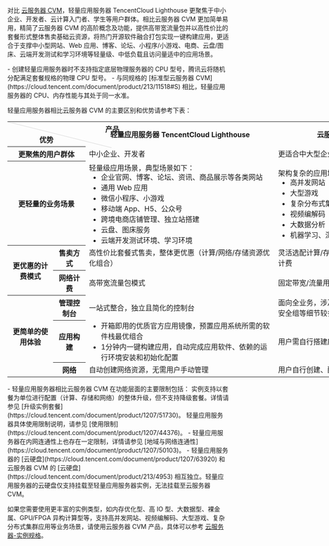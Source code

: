 对比 [云服务器 CVM](https://cloud.tencent.com/document/product/213/495)，轻量应用服务器 TencentCloud Lighthouse 更聚焦于中小企业、开发者、云计算入门者、学生等用户群体。相比云服务器 CVM 更加简单易用，精简了云服务器 CVM 的高阶概念及功能，提供高带宽流量包并以高性价比的套餐形式整体售卖基础云资源，将热门开源软件融合打包实现一键构建应用，更适合于支撑中小型网站、Web 应用、博客、论坛、小程序/小游戏、电商、云盘/图床、云端开发测试和学习环境等轻量级、中低负载且访问量适中的应用场景。

<dx-alert infotype="explain" title="">
- 创建轻量应用服务器时不支持指定底层物理服务器的 CPU 型号，腾讯云将随机分配满足套餐规格的物理 CPU 型号。
- 与同规格的 [标准型云服务器 CVM](https://cloud.tencent.com/document/product/213/11518#S) 相比，轻量应用服务器的 CPU、内存性能与其处于同一水准。
</dx-alert>



轻量应用服务器相比云服务器 CVM 的主要区别和优势请参考下表：
<table style="width:908px;">
<tr>
<th style="width:95px;height:45px;position:relative;font-weight:700;" valign="top" colspan="2"><div style="position:absolute;width:1px;height: 244px;top:0;left:0;background-color: #d9d9d9;transform: rotate(-76deg);transform-origin:top;"></div><div style="position:relative;left:150px">产品</div>优势</th>
<th style="font-weight:700;">轻量应用服务器 TencentCloud Lighthouse</th>
<th style="font-weight:700;">云服务器 CVM</th>
</tr>
<tr>
<th style="font-weight:700;" colspan=2>更聚焦的用户群体</th>
<td>中小企业、开发者</td>
<td>更适合中大型企业用户</td>
</tr>
<tr>
<th style="font-weight:700;" colspan=2>更轻量的业务场景</th>
<td>轻量级应用场景，典型场景如下：
<ul style="margin:-3px 0px">
<li>企业官网、博客、论坛、资讯、商品展示等各类网站</li>
<li>通用 Web 应用</li>
<li>微信小程序、小游戏</li>
<li>移动端 App、H5、公众号</li>
<li>跨境电商店铺管理、独立站搭建</li>
<li>云盘、图床服务</li>
<li>云端开发测试环境、学习环境</li>
</ul>
</td>
<td>架构复杂的应用场景，典型场景如下：
<ul style="margin:-3px 0px">
<li>高并发网站</li>
<li>大型游戏</li>
<li>复杂分布式集群应用</li>
<li>视频编解码</li>
<li>大数据分析</li>
<li>机器学习、深度学习</li>
</ul>
</td>
</tr>
<tr>
<th style="font-weight:700;" rowspan=2>更优惠的计费模式</th>
<th style="font-weight:700;">售卖方式</th>
<td>高性价比套餐式售卖，整体更优惠（计算/网络/存储资源优化组合）</td>
<td>灵活选配计算/存储/网络资源，独立叠加计费</td>
</tr>
<tr>
<th style="font-weight:700;">网络计费</th>
<td>高带宽流量包模式</td>
<td>固定带宽/流量用量</td>
</tr>
<tr>
<th style="font-weight:700;" rowspan=5>更简单的使用体验</th>
<th style="font-weight:700;">管理控制台</th>
<td>一站式整合，独立且简化的控制台</td>
<td>面向全业务，涉及 CVM、VPC、EIP 及安全组等细节较多</td>
</tr>
<tr>
<th style="font-weight:700;">应用构建</th>
<td>
<ul style="margin:-3px 0px">
<li>开箱即用的优质官方应用镜像，预置应用系统所需的软件栈最优组合</li>
<li>1分钟内一键构建应用，自动完成应用软件、依赖的运行环境安装和初始化配置</li>
</ul>
</td>
<td>用户需自行搭建应用</td>
</tr>
<tr>
<th style="font-weight:700;">网络</th>
<td>自动创建网络资源，无需用户手动管理</td>
<td>用户自行创建、配置、管理网络 </td>
</tr>
</table>



<dx-alert infotype="explain" title="">
- 轻量应用服务器相比云服务器 CVM 在功能层面的主要限制包括：
 实例支持以套餐为单位进行配置（计算、存储和网络）的整体升级，但不支持降级套餐。详情请参见 [升级实例套餐](https://cloud.tencent.com/document/product/1207/51730)。
 轻量应用服务器具体使用限制说明，请参见 [使用限制](https://cloud.tencent.com/document/product/1207/44376)。
- 轻量应用服务器在内网连通性上也存在一定限制，详情请参见 [地域与网络连通性](https://cloud.tencent.com/document/product/1207/50103)。
- 轻量应用服务器的 [云硬盘](https://cloud.tencent.com/document/product/1207/63920) 和云服务器 CVM 的 [云硬盘](https://cloud.tencent.com/document/product/213/4953) 相互独立。轻量应用服务器的云硬盘仅支持挂载至轻量应用服务器实例，无法挂载至云服务器 CVM。
</dx-alert>




如果您需要使用更丰富的实例类型，如内存优化型、高 IO 型、大数据型、裸金属、GPU/FPGA 异构计算型等，支持高并发网站、视频编解码、大型游戏、复杂分布式集群应用等业务场景，请使用云服务器 CVM 产品，具体可以参考 [云服务器-实例规格](https://cloud.tencent.com/document/product/213/11518)。
